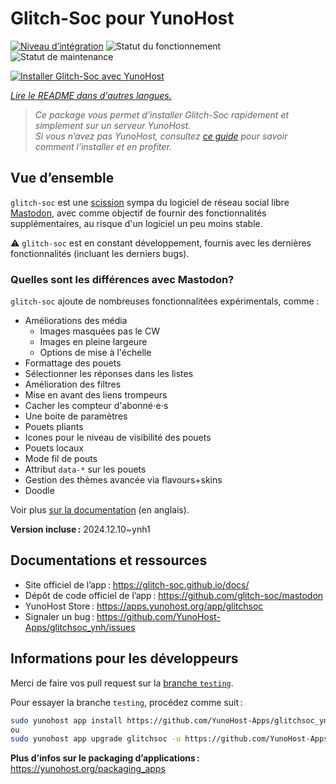 <!--
Nota bene : ce README est automatiquement généré par <https://github.com/YunoHost/apps/tree/master/tools/readme_generator>
Il NE doit PAS être modifié à la main.
-->

# Glitch-Soc pour YunoHost

[![Niveau d’intégration](https://apps.yunohost.org/badge/integration/glitchsoc)](https://ci-apps.yunohost.org/ci/apps/glitchsoc/)
![Statut du fonctionnement](https://apps.yunohost.org/badge/state/glitchsoc)
![Statut de maintenance](https://apps.yunohost.org/badge/maintained/glitchsoc)

[![Installer Glitch-Soc avec YunoHost](https://install-app.yunohost.org/install-with-yunohost.svg)](https://install-app.yunohost.org/?app=glitchsoc)

*[Lire le README dans d'autres langues.](./ALL_README.md)*

> *Ce package vous permet d’installer Glitch-Soc rapidement et simplement sur un serveur YunoHost.*  
> *Si vous n’avez pas YunoHost, consultez [ce guide](https://yunohost.org/install) pour savoir comment l’installer et en profiter.*

## Vue d’ensemble

`glitch-soc` est une [scission](https://fr.wikipedia.org/wiki/Fork_(d%C3%A9veloppement_logiciel)) sympa du logiciel de réseau social libre [Mastodon](https://joinmastodon.org/), avec comme objectif de fournir des fonctionnalités supplémentaires, au risque d'un logiciel un peu moins stable.

⚠️ `glitch-soc` est en constant développement, fournis avec les dernières fonctionnalités (incluant les derniers bugs).

###  Quelles sont les différences avec Mastodon?

`glitch-soc` ajoute de nombreuses fonctionnalitées expérimentals, comme :

- Améliorations des média
  - Images masquées pas le CW
  - Images en pleine largeure
  - Options de mise à l'échelle
- Formattage des pouets
- Sélectionner les réponses dans les listes
- Amélioration des filtres
- Mise en avant des liens trompeurs
- Cacher les compteur d'abonné⋅e⋅s
- Une boite de paramètres
- Pouets pliants
- Icones pour le niveau de visibilité des pouets
- Pouets locaux
- Mode fil de pouts
- Attribut `data-*` sur les pouets
- Gestion des thèmes avancée via flavours+skins
- Doodle

Voir plus [sur la documentation](https://glitch-soc.github.io/docs/) (en anglais).


**Version incluse :** 2024.12.10~ynh1
## Documentations et ressources

- Site officiel de l’app : <https://glitch-soc.github.io/docs/>
- Dépôt de code officiel de l’app : <https://github.com/glitch-soc/mastodon>
- YunoHost Store : <https://apps.yunohost.org/app/glitchsoc>
- Signaler un bug : <https://github.com/YunoHost-Apps/glitchsoc_ynh/issues>

## Informations pour les développeurs

Merci de faire vos pull request sur la [branche `testing`](https://github.com/YunoHost-Apps/glitchsoc_ynh/tree/testing).

Pour essayer la branche `testing`, procédez comme suit :

```bash
sudo yunohost app install https://github.com/YunoHost-Apps/glitchsoc_ynh/tree/testing --debug
ou
sudo yunohost app upgrade glitchsoc -u https://github.com/YunoHost-Apps/glitchsoc_ynh/tree/testing --debug
```

**Plus d’infos sur le packaging d’applications :** <https://yunohost.org/packaging_apps>
